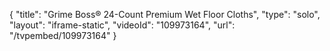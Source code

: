 {
    "title": "Grime Boss&reg; 24-Count Premium Wet Floor Cloths",
    "type": "solo",
    "layout": "iframe-static",
    "videoId": "109973164",
    "url": "\/tvpembed\/109973164"
}